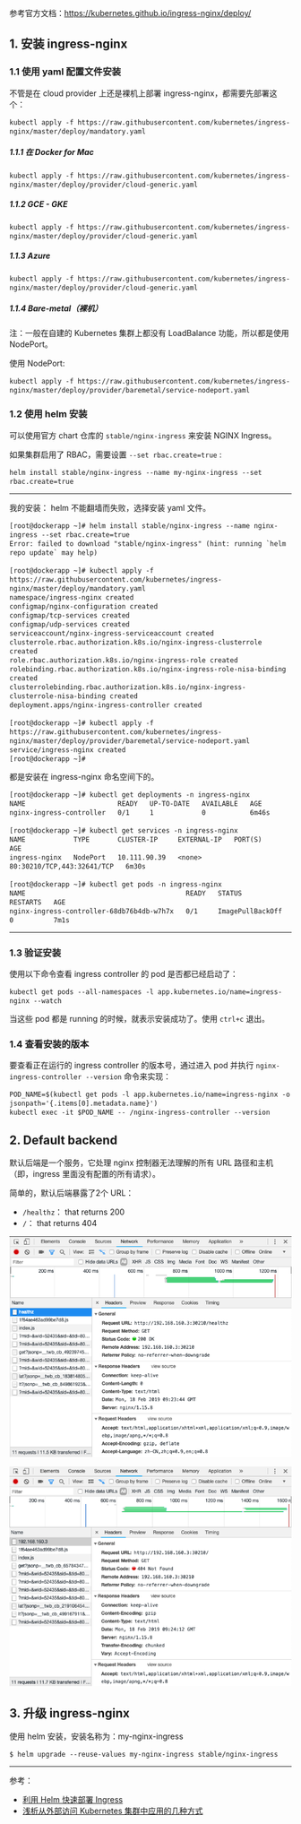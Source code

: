 参考官方文档：https://kubernetes.github.io/ingress-nginx/deploy/

## 1. 安装 ingress-nginx

### 1.1 使用 yaml 配置文件安装

不管是在 cloud provider 上还是裸机上部署 ingress-nginx，都需要先部署这个：

```
kubectl apply -f https://raw.githubusercontent.com/kubernetes/ingress-nginx/master/deploy/mandatory.yaml
```

##### 1.1.1 在 Docker for Mac

```
kubectl apply -f https://raw.githubusercontent.com/kubernetes/ingress-nginx/master/deploy/provider/cloud-generic.yaml
```

##### 1.1.2 GCE - GKE

```
kubectl apply -f https://raw.githubusercontent.com/kubernetes/ingress-nginx/master/deploy/provider/cloud-generic.yaml
```

##### 1.1.3 Azure

```
kubectl apply -f https://raw.githubusercontent.com/kubernetes/ingress-nginx/master/deploy/provider/cloud-generic.yaml
```

##### 1.1.4 Bare-metal（裸机）

注：一般在自建的 Kubernetes 集群上都没有 LoadBalance 功能，所以都是使用 NodePort。

使用 NodePort:

```
kubectl apply -f https://raw.githubusercontent.com/kubernetes/ingress-nginx/master/deploy/provider/baremetal/service-nodeport.yaml
```

### 1.2 使用 helm 安装

可以使用官方 chart 仓库的 `stable/nginx-ingress` 来安装 NGINX Ingress。

如果集群启用了 RBAC，需要设置 `--set rbac.create=true` :

```
helm install stable/nginx-ingress --name my-nginx-ingress --set rbac.create=true
```

---

我的安装： helm 不能翻墙而失败，选择安装 yaml 文件。

```
[root@dockerapp ~]# helm install stable/nginx-ingress --name nginx-ingress --set rbac.create=true
Error: failed to download "stable/nginx-ingress" (hint: running `helm repo update` may help)

[root@dockerapp ~]# kubectl apply -f https://raw.githubusercontent.com/kubernetes/ingress-nginx/master/deploy/mandatory.yaml
namespace/ingress-nginx created
configmap/nginx-configuration created
configmap/tcp-services created
configmap/udp-services created
serviceaccount/nginx-ingress-serviceaccount created
clusterrole.rbac.authorization.k8s.io/nginx-ingress-clusterrole created
role.rbac.authorization.k8s.io/nginx-ingress-role created
rolebinding.rbac.authorization.k8s.io/nginx-ingress-role-nisa-binding created
clusterrolebinding.rbac.authorization.k8s.io/nginx-ingress-clusterrole-nisa-binding created
deployment.apps/nginx-ingress-controller created

[root@dockerapp ~]# kubectl apply -f https://raw.githubusercontent.com/kubernetes/ingress-nginx/master/deploy/provider/baremetal/service-nodeport.yaml
service/ingress-nginx created
[root@dockerapp ~]#
```

都是安装在 ingress-nginx 命名空间下的。

```
[root@dockerapp ~]# kubectl get deployments -n ingress-nginx
NAME                       READY   UP-TO-DATE   AVAILABLE   AGE
nginx-ingress-controller   0/1     1            0           6m46s

[root@dockerapp ~]# kubectl get services -n ingress-nginx
NAME            TYPE       CLUSTER-IP     EXTERNAL-IP   PORT(S)                      AGE
ingress-nginx   NodePort   10.111.90.39   <none>        80:30210/TCP,443:32641/TCP   6m30s

[root@dockerapp ~]# kubectl get pods -n ingress-nginx
NAME                                        READY   STATUS             RESTARTS   AGE
nginx-ingress-controller-68db76b4db-w7h7x   0/1     ImagePullBackOff   0          7m1s
```

---

### 1.3 验证安装

使用以下命令查看 ingress controller 的 pod 是否都已经启动了：

```
kubectl get pods --all-namespaces -l app.kubernetes.io/name=ingress-nginx --watch
```

当这些 pod 都是 running 的时候，就表示安装成功了。使用 `ctrl+c` 退出。

### 1.4 查看安装的版本

要查看正在运行的 ingress controller 的版本号，通过进入 pod 并执行 `nginx-ingress-controller --version` 命令来实现：

```
POD_NAME=$(kubectl get pods -l app.kubernetes.io/name=ingress-nginx -o jsonpath='{.items[0].metadata.name}')
kubectl exec -it $POD_NAME -- /nginx-ingress-controller --version
```

## 2. Default backend

默认后端是一个服务，它处理 nginx 控制器无法理解的所有 URL 路径和主机（即，ingress 里面没有配置的所有请求）。

简单的，默认后端暴露了2个 URL：

* `/healthz`： that returns 200
* `/`： that returns 404

![](../images/chx/ingress-nginx-200.png)

![](../images/chx/ingress-nginx-404.png)

## 3. 升级 ingress-nginx

使用 helm 安装，安装名称为：my-nginx-ingress 

```
$ helm upgrade --reuse-values my-nginx-ingress stable/nginx-ingress
```

---

参考：

* [利用 Helm 快速部署 Ingress](https://mp.weixin.qq.com/s/0iKlG1ihSd9ceCK_aJyRbw)
* [浅析从外部访问 Kubernetes 集群中应用的几种方式](https://mp.weixin.qq.com/s/jynmVN3xXnZrAxM_gN8ohQ)